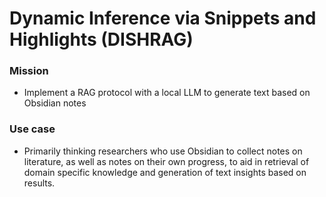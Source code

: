 # Dynamic Inference via Snippets and Highlights (DISHRAG)

### Mission

* Implement a RAG protocol with a local LLM to generate text based on Obsidian notes


### Use case

- Primarily thinking researchers who use Obsidian to collect notes on literature, as well as notes on their own progress, to aid in retrieval of domain specific knowledge and generation of text insights based on results.
